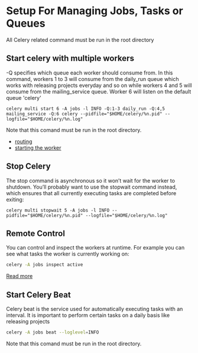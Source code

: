 # Setup For Managing Jobs, Tasks or Queues

All Celery related command must be run in the root directory

## Start celery with multiple workers

-Q specifies which queue each worker should consume from. In this command, workers 1 to 3 will consume from the daily_run queue which works with releasing projects everyday and so on while workers 4 and 5 will consume from the mailing_service queue. Worker 6 will listen on the default queue 'celery'

```shell
celery multi start 6 -A jobs -l INFO -Q:1-3 daily_run -Q:4,5 mailing_service -Q:6 celery --pidfile="$HOME/celery/%n.pid" --logfile="$HOME/celery/%n.log"
```

Note that this comand must be run in the root directory.

* [routing](https://docs.celeryq.dev/en/main/getting-started/next-steps.html#routing)
* [starting the worker](https://docs.celeryq.dev/en/main/getting-started/next-steps.html#starting-the-worker)

## Stop Celery

The stop command is asynchronous so it won’t wait for the worker to shutdown. You’ll probably want to use the stopwait command instead, which ensures that all currently executing tasks are completed before exiting:

```shell
celery multi stopwait 5 -A jobs -l INFO --pidfile="$HOME/celery/%n.pid" --logfile="$HOME/celery/%n.log"
```

## Remote Control

You can control and inspect the workers at runtime. For example you can see what tasks the worker is currently working on:

```sh
celery -A jobs inspect active
```

[Read more](https://docs.celeryq.dev/en/main/getting-started/next-steps.html#remote-control)

## Start Celery Beat

Celery beat is the service used for automatically executing tasks with an interval. It is important to perform certain tasks on a daily basis like releasing projects

```sh
celery -A jobs beat --loglevel=INFO
```

Note that this comand must be run in the root directory.
